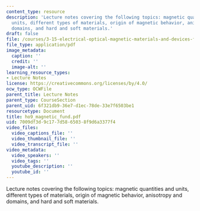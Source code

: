 ```yaml
---
content_type: resource
description: 'Lecture notes covering the following topics: magnetic quantities and
  units, different types of materials, origin of magnetic behavior, anisotropy and
  domains, and hard and soft materials.'
draft: false
file: /courses/3-15-electrical-optical-magnetic-materials-and-devices-fall-2006/7009df3d9c177d5865038f9d6a3377f4_ho9_magnetic_fundamentals.pdf
file_type: application/pdf
image_metadata:
  caption: ''
  credit: ''
  image-alt: ''
learning_resource_types:
- Lecture Notes
license: https://creativecommons.org/licenses/by/4.0/
ocw_type: OCWFile
parent_title: Lecture Notes
parent_type: CourseSection
parent_uid: 6f321db9-36e7-d1ec-78de-33e7f6503be1
resourcetype: Document
title: ho9_magnetic_fund.pdf
uid: 7009df3d-9c17-7d58-6503-8f9d6a3377f4
video_files:
  video_captions_file: ''
  video_thumbnail_file: ''
  video_transcript_file: ''
video_metadata:
  video_speakers: ''
  video_tags: ''
  youtube_description: ''
  youtube_id: ''
---
```

Lecture notes covering the following topics: magnetic quantities and units, different types of materials, origin of magnetic behavior, anisotropy and domains, and hard and soft materials.